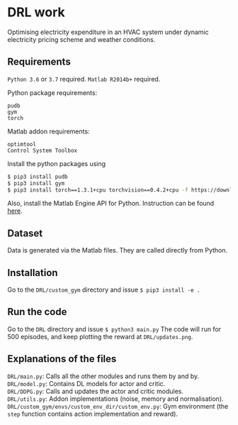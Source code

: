 # DRL work

Optimising electricity expenditure in an HVAC system under dynamic electricity pricing scheme and weather conditions.

## Requirements

`Python 3.6` or `3.7` required. `Matlab R2014b+` required.

Python package requirements:  

```
pudb
gym
torch
```

Matlab addon requirements:
```
optimtool
Control System Toolbox
```

Install the python packages using

```bash
$ pip3 install pudb
$ pip3 install gym
$ pip3 install torch==1.3.1+cpu torchvision==0.4.2+cpu -f https://download.pytorch.org/whl/torch_stable.html # CPU-only variant
```

Also, install the Matlab Engine API for Python. Instruction can be found [here](https://in.mathworks.com/help/matlab/matlab_external/install-the-matlab-engine-for-python.html).
## Dataset

Data is generated via the Matlab files. They are called directly from Python.

## Installation

Go to the `DRL/custom_gym` directory and issue `$ pip3 install -e .`  

## Run the code

Go to the `DRL` directory and issue `$ python3 main.py`
The code will run for 500 episodes, and keep plotting the reward at `DRL/updates.png`.

## Explanations of the files

`DRL/main.py`: Calls all the other modules and runs them by and by.  
`DRL/model.py`: Contains DL models for actor and critic.  
`DRL/DDPG.py`: Calls and updates the actor and critic modules.  
`DRL/utils.py`: Addon implementations (noise, memory and normalisation).  
`DRL/custom_gym/envs/custom_env_dir/custom_env.py`: Gym environment (the `step` function contains action implementation and reward).  
